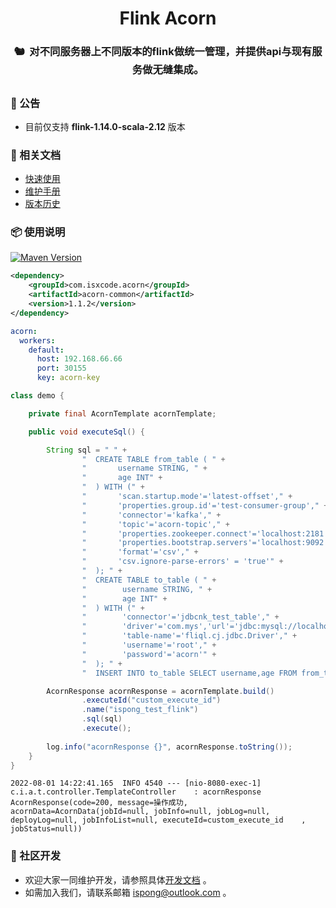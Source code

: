 <h1 align="center">
    Flink Acorn
</h1>

<h3 align="center">
    🐿️ ️ 对不同服务器上不同版本的flink做统一管理，并提供api与现有服务做无缝集成。
</h3>

<h2></h2>

### 📢 公告

- 目前仅支持 **flink-1.14.0-scala-2.12** 版本

### 📒 相关文档

- [快速使用](https://flink-acorn.isxcode.com/#/zh-cn/start/快速使用)
- [维护手册](https://flink-acorn.isxcode.com/#/zh-cn/start/contributing)
- [版本历史](https://flink-acorn.isxcode.com/#/zh-cn/start/changelog)

### 📦 使用说明

[![Maven Version](https://img.shields.io/maven-central/v/com.isxcode.acorn/acorn-common)](https://search.maven.org/artifact/com.isxcode.acorn/acorn-common)

```xml
<dependency>
    <groupId>com.isxcode.acorn</groupId>
    <artifactId>acorn-common</artifactId>
    <version>1.1.2</version>
</dependency>
```

```yml
acorn:
  workers:
    default:
      host: 192.168.66.66
      port: 30155
      key: acorn-key
```

```java
class demo {

    private final AcornTemplate acornTemplate;

    public void executeSql() {

        String sql = " " +
                "  CREATE TABLE from_table ( " +
                "       username STRING, " +
                "       age INT" +
                "  ) WITH (" +
                "       'scan.startup.mode'='latest-offset'," +
                "       'properties.group.id'='test-consumer-group'," +
                "       'connector'='kafka'," +
                "       'topic'='acorn-topic'," +
                "       'properties.zookeeper.connect'='localhost:2181'," +
                "       'properties.bootstrap.servers'='localhost:9092'," +
                "       'format'='csv'," +
                "       'csv.ignore-parse-errors' = 'true'" +
                "  ); " +
                "  CREATE TABLE to_table ( " +
                "        username STRING, " +
                "        age INT" +
                "  ) WITH (" +
                "        'connector'='jdbcnk_test_table'," +
                "        'driver'='com.mys','url'='jdbc:mysql://localhost:30102/acorn'," +
                "        'table-name'='fliql.cj.jdbc.Driver'," +
                "        'username'='root'," +
                "        'password'='acorn'" +
                "  ); " +
                "  INSERT INTO to_table SELECT username,age FROM from_table WHERE age >19;";

        AcornResponse acornResponse = acornTemplate.build()
                .executeId("custom_execute_id")
                .name("ispong_test_flink")
                .sql(sql)
                .execute();
        
        log.info("acornResponse {}", acornResponse.toString());
    }
}
```

```log
2022-08-01 14:22:41.165  INFO 4540 --- [nio-8080-exec-1] c.i.a.t.controller.TemplateController    : acornResponse AcornResponse(code=200, message=操作成功, acornData=AcornData(jobId=null, jobInfo=null, jobLog=null, deployLog=null, jobInfoList=null, executeId=custom_execute_id    , jobStatus=null))
```

### 👏 社区开发

- 欢迎大家一同维护开发，请参照具体[开发文档](https://flink-acorn.isxcode.com/#/zh-cn/contributing.md) 。
- 如需加入我们，请联系邮箱 ispong@outlook.com 。
